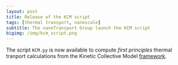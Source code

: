 ```yaml
---
layout: post
title: Release of the KCM script
tags: [thermal transport, nanoscale]
subtitle: The nanoTransport Group launch the KCM script
bigimg: /img/kcm_script.png
---
```


The script `KCM.py` is now available to compute <i>first principles</i> thermal tranport calculations from the Kinetic Collective Model [framework](https://physta.github.io/articles/).

